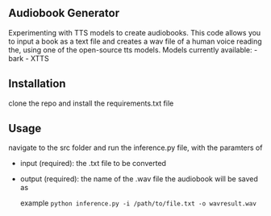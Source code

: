 ## Audiobook Generator
Experimenting with TTS models to create audiobooks.
This code allows you to input a book as a text file and creates a wav file of a human voice reading the, using one of the open-source tts models.
Models currently available:
    - bark
    - XTTS
    
## Installation
clone the repo and install the requirements.txt file

## Usage
navigate to the src folder and run the inference.py file, with the paramters of
 - input (required): the .txt file to be converted
 - output (required): the name of the .wav file the audiobook will be saved as


    example
    ```python inference.py -i /path/to/file.txt -o wavresult.wav```